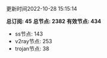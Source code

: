 更新时间2022-10-28 15:15:14

**总订阅: 45**
**总节点: 2382**
**有效节点: 434**
- ss节点: 143
- v2ray节点: 253
- trojan节点: 38

